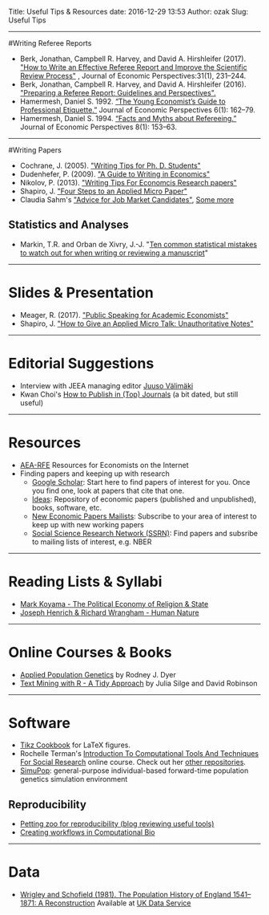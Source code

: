 Title: Useful Tips & Resources
date: 2016-12-29 13:53
Author: ozak
Slug: Useful Tips

---
#Writing Referee Reports

* Berk, Jonathan, Campbell R. Harvey, and David
A. Hirshleifer (2017). ["How to Write an Effective Referee Report
and Improve the Scientific Review Process"](http://pubs.aeaweb.org/doi/pdfplus/10.1257/jep.31.1.231) , Journal of Economic Perspectives:31(1), 231–244. 
* Berk, Jonathan, Campbell R. Harvey, and David
A. Hirshleifer (2016). ["Preparing a Referee Report: Guidelines and Perspectives".](https://ssrn.com/abstract=2547191)
* Hamermesh, Daniel S. 1992. [“The Young 
Economist’s Guide to Professional Etiquette.”](http://pubs.aeaweb.org/doi/pdfplus/10.1257/jep.6.1.169)
Journal of Economic Perspectives 6(1): 162–79.
* Hamermesh, Daniel S. 1994. [“Facts and Myths
about Refereeing.”](http://pubs.aeaweb.org/doi/pdfplus/10.1257/jep.8.1.153) Journal of Economic Perspectives
8(1): 153–63.

---
#Writing Papers
* Cochrane, J. (2005). ["Writing Tips for Ph. D. Students"](https://faculty.chicagobooth.edu/john.cochrane/research/papers/phd_paper_writing.pdf)
* Dudenhefer, P. (2009). ["A Guide to Writing in Economics"](http://lupus.econ.duke.edu/ecoteach/undergrad/manual.pdf)
* Nikolov, P. (2013). ["Writing Tips For Economcis Research papers"](http://www.people.fas.harvard.edu/~pnikolov/resources/writingtips.pdf)
* Shapiro, J. ["Four Steps to an Applied Micro Paper"](https://www.dropbox.com/s/h4b8xq18rk0yj72/foursteps.pdf?dl=0)
* Claudia Sahm's ["Advice for Job Market Candidates"](http://macromomblog.com/2019/09/01/lets-talk/), [Some more](http://macromomblog.com/2019/09/29/we-need-to-talk-more/)

## Statistics and Analyses
* Markin, T.R. and Orban de Xivry, J.-J. "[Ten common statistical mistakes to watch out for when writing or reviewing a manuscript](https://elifesciences.org/articles/48175)"

---
# Slides & Presentation
* Meager, R. (2017). ["Public Speaking for Academic Economists"](https://www.dropbox.com/s/vvzwjnjfa0yjqro/public_speaking_for_academic_economists.pdf?dl=0)
* Shapiro, J. ["How to Give an Applied Micro Talk: Unauthoritative Notes"](https://www.dropbox.com/s/yr7676cm7ekelbp/applied_micro_slides.pdf?dl=0)

---
# Editorial Suggestions
* Interview with JEEA managing editor [Juuso Välimäki](https://academic.oup.com/jeea/pages/ask_the_editor)
* Kwan Choi's [How to Publish in (Top) Journals](http://www3.nccu.edu.tw/~jthuang/publish.pdf) (a bit dated, but still useful)

---
# Resources
* [AEA-RFE](https://www.aeaweb.org/rfe/showCat.php?cat_id=13) Resources for Economists on the Internet
* Finding papers and keeping up with research
	* [Google Scholar](https://scholar.google.com/): Start here to find papers of interest for you. Once you find one, look at papers that cite that one.
	* [Ideas](https://ideas.repec.org/): Repository of economic papers (published and unpublished), books, software, etc.
	* [New Economic Papers Mailists](http://nep.repec.org/): Subscribe to your area of interest to keep up with new working papers
	* [Social Science Research Network (SSRN)](https://www.ssrn.com): Find papers and subsribe to mailing lists of interest, e.g. NBER

---
# Reading Lists & Syllabi
* [Mark Koyama - The Political Economy of Religion & State
](https://www.dropbox.com/s/m4ie9derh11e6cc/Economics%20of%20State%20and%20Religion.pdf?dl=0)
* [Joseph Henrich & Richard Wrangham - Human Nature](https://henrich.fas.harvard.edu/files/henrich/files/syllabus_human_nature_2018_final.pdf)

---
# Online Courses & Books

* [Applied Population Genetics](https://dyerlab.github.io/applied_population_genetics/index.html) by Rodney J. Dyer
* [Text Mining with R - A Tidy Approach](https://www.tidytextmining.com/index.html) by Julia Silge and David Robinson

---
# Software
* [Tikz Cookbook](https://sites.google.com/site/kochiuyu/Tikz) for LaTeX figures.
* Rochelle Terman's [Introduction To Computational Tools And Techniques For Social Research](https://github.com/rochelleterman/PS239T) online course. Check out her [other repositories](https://github.com/rochelleterman?tab=repositories).
* [SimuPop](http://simupop.sourceforge.net/Main/HomePage): general-purpose individual-based forward-time population genetics simulation environment

## Reproducibility
* [Petting zoo for reproducibility (blog reviewing useful tools)](https://www.natureindex.com/news-blog/a-petting-zoo-for-code-makes-studies-easier-to-reproduce?utm_source=Nature+Briefing&utm_campaign=6bc1c10612-briefing-dy-20190620&utm_medium=email&utm_term=0_c9dfd39373-6bc1c10612-43785633)
* [Creating workflows in Computational Bio](https://www.nature.com/articles/d41586-019-02619-z?utm_source=Nature+Briefing&utm_campaign=f791742ba3-briefing-dy-20190903&utm_medium=email&utm_term=0_c9dfd39373-f791742ba3-43785633)

---
# Data

* [Wrigley and Schofield (1981). The Population History of England 1541–1871: A Reconstruction](http://doi.org/10.5255/UKDA-SN-4491-1) Available at [UK Data Service](https://beta.ukdataservice.ac.uk/)